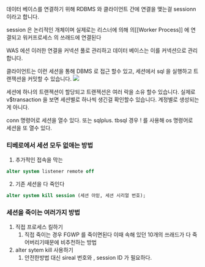 데이터 베이스를 연결하기 위해 RDBMS 와 클라이언트 간에 연결을 맺는걸 
sessionn 이라고 합니다. 

session 은 논리적인 개체이며 실제로는 리스너에 의해  의[[Worker Process]] 에 연결되고 워커프로세스 의  쓰래드에 연결된다 

WAS 에션 이러한 연결을 커넥션 풀로 관리하고 
데이터 베이스는 이를 커넥션으로 관리합니다.

클라이언트는 이런 세션을 통해 DBMS 로 접근 할수 있고, 세션에서 sql 을 실행하고  트랜잭션을 커밋할 수 있습니다.
![](https://i.imgur.com/7etSnFY.png)

세션에 하나의 트랜젝션이 할당되고 트랜젝션은 여러 락을 소유 할수 있습니다.
실제로 v$transaction 을 보면 세션별로 하나씩 생긴걸 확인할수 있습니다. 계정별로 생성되는게 아니다.

conn 명령어로 세션을 열수 있다. 
또는 sqlplus. tbsql 경우 ! 를 사용해 os 명령어로 세션을 또 열수 있다.


### 티베로에서 세션 모두 없애는 방법

1. 추가적인 접속을 막는
```sql
alter system listener remote off
```
2. 기존 세션을 다 죽인다
```sql
alter system kill session (세션 아읻, 세션 시리얼 번호);

```

### 세션을 죽이는 여러가지 방법
1. 직접 프로세스 킬하기
	1. 직접 죽이는 경우 FGWP 를 죽이면된다 이때 속해 있던 10개의 쓰래드가 다 죽어버리기때문에 비추천하는 방법
2. alter sytem kill 사용하기
	1. 안전한방법 대신 sireal 번호와  , session ID 가 필요하다.

